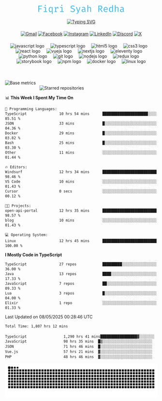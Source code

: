 <p align="center">
  <img src="./assets/name.svg" height="30" alt="Fiqri Syah Redha" />
</p>

<p align="center">
  <a href="https://git.io/typing-svg"><img src="https://readme-typing-svg.demolab.com?font=Fira+Code&pause=1000&center=true&vCenter=true&random=false&width=435&lines=Mid-Level+Frontend+Engineer;2%2B+years+experience;Always+learning+new+things" alt="Typing SVG" /></a>
</p>

###

<div align="center">

[![Gmail](https://img.shields.io/badge/Gmail-D14836?logo=gmail&logoColor=white)](mailto:fiqrisyahredha@gmail.com)
[![Facebook](https://img.shields.io/badge/Facebook-%231877F2.svg?logo=Facebook&logoColor=white)](https://www.facebook.com/fiqrisyahredha)
[![Instagram](https://img.shields.io/badge/Instagram-%23E4405F.svg?logo=Instagram&logoColor=white)](https://instagram.com/fiqrisyahredha)
[![LinkedIn](https://img.shields.io/badge/Linkedin-%230077B5.svg?logo=linkedin&logoColor=white)](https://www.linkedin.com/in/fiqrisyahredha)
[![Discord](https://img.shields.io/badge/Discord-%235865F2.svg?&logo=discord&logoColor=white)](https://discordapp.com/users/484183499050582027)
[![X](https://img.shields.io/badge/X-%23000000.svg?logo=X&logoColor=white)](https://x.com/fiqrisyahredha)

</div>

###

<div align="center">
  <img src="https://cdn.jsdelivr.net/gh/devicons/devicon/icons/javascript/javascript-original.svg" height="32" alt="javascript logo"  />
  <img width="12" />
  <img src="https://cdn.jsdelivr.net/gh/devicons/devicon/icons/typescript/typescript-original.svg" height="32" alt="typescript logo"  />
  <img width="12" />
  <img src="https://cdn.jsdelivr.net/gh/devicons/devicon/icons/html5/html5-original.svg" height="32" alt="html5 logo"  />
  <img width="12" />
  <img src="https://cdn.jsdelivr.net/gh/devicons/devicon/icons/css3/css3-original.svg" height="32" alt="css3 logo"  />
  <img width="12" />
  <img src="https://cdn.jsdelivr.net/gh/devicons/devicon/icons/react/react-original.svg" height="32" alt="react logo"  />
  <img width="12" />
  <img src="https://cdn.jsdelivr.net/gh/devicons/devicon/icons/vuejs/vuejs-original.svg" height="32" alt="vuejs logo"  />
  <img width="12" />
  <img src="https://cdn.jsdelivr.net/gh/devicons/devicon/icons/nextjs/nextjs-original.svg" height="32" alt="nextjs logo"  />
  <img width="12" />
  <img src="https://cdn.jsdelivr.net/gh/devicons/devicon/icons/eleventy/eleventy-original.svg" height="32" alt="eleventy logo"  />
  <img width="12" />
  <img src="https://cdn.jsdelivr.net/gh/devicons/devicon/icons/python/python-original.svg" height="32" alt="python logo"  />
  <img width="12" />
  <img src="https://cdn.jsdelivr.net/gh/devicons/devicon/icons/git/git-original.svg" height="32" alt="git logo"  />
  <img width="12" />
  <img src="https://cdn.jsdelivr.net/gh/devicons/devicon/icons/nodejs/nodejs-original.svg" height="32" alt="nodejs logo"  />
  <img width="12" />
  <img src="https://cdn.jsdelivr.net/gh/devicons/devicon/icons/redux/redux-original.svg" height="32" alt="redux logo"  />
  <img width="12" />
  <img src="https://cdn.jsdelivr.net/gh/devicons/devicon/icons/storybook/storybook-original.svg" height="32" alt="storybook logo"  />
  <img width="12" />
  <img src="https://cdn.jsdelivr.net/gh/devicons/devicon/icons/npm/npm-original-wordmark.svg" height="32" alt="npm logo"  />
  <img width="12" />
  <img src="https://cdn.jsdelivr.net/gh/devicons/devicon/icons/docker/docker-original.svg" height="32" alt="docker logo"  />
  <img width="12" />
  <img src="https://cdn.jsdelivr.net/gh/devicons/devicon/icons/linux/linux-original.svg" height="32" alt="linux logo"  />
</div>

###

<br clear="both">

<!--START_SECTION:metrics-->

[<img align="left" width="390" alt="Base metrics" src="https://gist.githubusercontent.com/fiqrisr/bbcf04a19349368e6c7873e2f7bbd987/raw/base.svg">](#)
[<img align="right" width="390" alt="Starred repositories" src="https://gist.githubusercontent.com/fiqrisr/bbcf04a19349368e6c7873e2f7bbd987/raw/starred.svg">](#)

<br clear="both">
<p></p>

<!--END_SECTION:metrics-->

<!-- <p align="center"> -->
<!--   <img src="https://github-readme-streak-stats.herokuapp.com/?user=fiqrisr&theme=ayu-mirage&hide_border=false" height="160" /> -->
<!-- </p> -->

<!--START_SECTION:waka1-->
📊 **This Week I Spent My Time On** 

```text
💬 Programming Languages: 
TypeScript               10 hrs 54 mins      █████████████████████░░░░   85.51 % 
JSON                     33 mins             █░░░░░░░░░░░░░░░░░░░░░░░░   04.36 % 
Docker                   29 mins             █░░░░░░░░░░░░░░░░░░░░░░░░   03.82 % 
Bash                     25 mins             █░░░░░░░░░░░░░░░░░░░░░░░░   03.30 % 
Other                    11 mins             ░░░░░░░░░░░░░░░░░░░░░░░░░   01.44 % 

🔥 Editors: 
Windsurf                 12 hrs 34 mins      █████████████████████████   98.46 % 
VS Code                  10 mins             ░░░░░░░░░░░░░░░░░░░░░░░░░   01.43 % 
Cursor                   0 secs              ░░░░░░░░░░░░░░░░░░░░░░░░░   00.12 % 

🐱‍💻 Projects: 
open-api-portal          12 hrs 35 mins      █████████████████████████   98.57 % 
blog                     10 mins             ░░░░░░░░░░░░░░░░░░░░░░░░░   01.43 % 

💻 Operating System: 
Linux                    12 hrs 45 mins      █████████████████████████   100.00 % 
```

**I Mostly Code in TypeScript** 

```text
TypeScript               27 repos            █████████░░░░░░░░░░░░░░░░   36.00 % 
Java                     13 repos            ████░░░░░░░░░░░░░░░░░░░░░   17.33 % 
JavaScript               7 repos             ██░░░░░░░░░░░░░░░░░░░░░░░   09.33 % 
Lua                      3 repos             █░░░░░░░░░░░░░░░░░░░░░░░░   04.00 % 
Elixir                   1 repo              ░░░░░░░░░░░░░░░░░░░░░░░░░   01.33 % 
```




 Last Updated on 08/05/2025 00:28:46 UTC
<!--END_SECTION:waka1-->

<!--START_SECTION:waka2-->

```txt
Total Time: 1,807 hrs 12 mins

TypeScript                 1,290 hrs 41 mins█████████████████▓░░░░░░░   70.91 %
JavaScript                 98 hrs 35 mins  █▒░░░░░░░░░░░░░░░░░░░░░░░   05.42 %
JSON                       71 hrs 46 mins  █░░░░░░░░░░░░░░░░░░░░░░░░   03.94 %
Vue.js                     57 hrs 21 mins  ▓░░░░░░░░░░░░░░░░░░░░░░░░   03.15 %
PHP                        48 hrs 46 mins  ▓░░░░░░░░░░░░░░░░░░░░░░░░   02.68 %
```

<!--END_SECTION:waka2-->

<img src="https://raw.githubusercontent.com/fiqrisr/fiqrisr/output/snake.svg" alt="Snake animation" />
